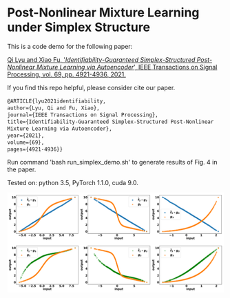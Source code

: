 # Post-Nonlinear Mixture Learning under Simplex Structure
This is a code demo for the following paper:

[Qi Lyu and Xiao Fu, '*Identifiability-Guaranteed Simplex-Structured Post-Nonlinear Mixture Learning via Autoencoder*', IEEE Transactions on Signal Processing, vol. 69, pp. 4921-4936, 2021.](https://ieeexplore.ieee.org/document/9502008)

If you find this repo helpful, please consider cite our paper.

```
@ARTICLE{lyu2021identifiability,
author={Lyu, Qi and Fu, Xiao},
journal={IEEE Transactions on Signal Processing},
title={Identifiability-Guaranteed Simplex-Structured Post-Nonlinear Mixture Learning via Autoencoder},
year={2021},
volume={69},
pages={4921-4936}}
```

Run command 'bash run_simplex_demo.sh' to generate results of Fig. 4 in the paper.

Tested on: python 3.5, PyTorch 1.1.0, cuda 9.0.

![composition](figs/fig1.PNG)

